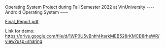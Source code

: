 Operating System Project during Fall Semester 2022 at VinUniversity
 ---- Android Operating System ----

[Final_Report.pdf](https://github.com/Lammartial/OS_Project_Fall_2022/files/10716273/Final_Report.pdf)

Link for demo: https://drive.google.com/file/d/1WP0U5vBnhhHterkMEB528rKMCB8rheWR/view?usp=sharing
